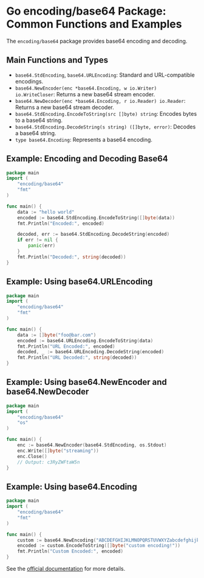 # Go encoding/base64 Package: Common Functions and Examples

The `encoding/base64` package provides base64 encoding and decoding.

## Main Functions and Types
- `base64.StdEncoding`, `base64.URLEncoding`: Standard and URL-compatible encodings.
- `base64.NewEncoder(enc *base64.Encoding, w io.Writer) io.WriteCloser`: Returns a new base64 stream encoder.
- `base64.NewDecoder(enc *base64.Encoding, r io.Reader) io.Reader`: Returns a new base64 stream decoder.
- `base64.StdEncoding.EncodeToString(src []byte) string`: Encodes bytes to a base64 string.
- `base64.StdEncoding.DecodeString(s string) ([]byte, error)`: Decodes a base64 string.
- `type base64.Encoding`: Represents a base64 encoding.

## Example: Encoding and Decoding Base64
```go
package main
import (
    "encoding/base64"
    "fmt"
)

func main() {
    data := "hello world"
    encoded := base64.StdEncoding.EncodeToString([]byte(data))
    fmt.Println("Encoded:", encoded)

    decoded, err := base64.StdEncoding.DecodeString(encoded)
    if err != nil {
        panic(err)
    }
    fmt.Println("Decoded:", string(decoded))
}
```

## Example: Using base64.URLEncoding
```go
package main
import (
    "encoding/base64"
    "fmt"
)

func main() {
    data := []byte("foo@bar.com")
    encoded := base64.URLEncoding.EncodeToString(data)
    fmt.Println("URL Encoded:", encoded)
    decoded, _ := base64.URLEncoding.DecodeString(encoded)
    fmt.Println("URL Decoded:", string(decoded))
}
```

## Example: Using base64.NewEncoder and base64.NewDecoder
```go
package main
import (
    "encoding/base64"
    "os"
)

func main() {
    enc := base64.NewEncoder(base64.StdEncoding, os.Stdout)
    enc.Write([]byte("streaming"))
    enc.Close()
    // Output: c3RyZWFtaW5n
}
```

## Example: Using base64.Encoding
```go
package main
import (
    "encoding/base64"
    "fmt"
)

func main() {
    custom := base64.NewEncoding("ABCDEFGHIJKLMNOPQRSTUVWXYZabcdefghijklmnopqrstuvwxyz0123456789-_")
    encoded := custom.EncodeToString([]byte("custom encoding!"))
    fmt.Println("Custom Encoded:", encoded)
}
```

See the [official documentation](https://pkg.go.dev/encoding/base64) for more details.
